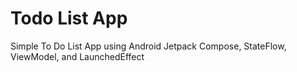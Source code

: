 # Todo List App
Simple To Do List App using Android Jetpack Compose, StateFlow, ViewModel, and LaunchedEffect
